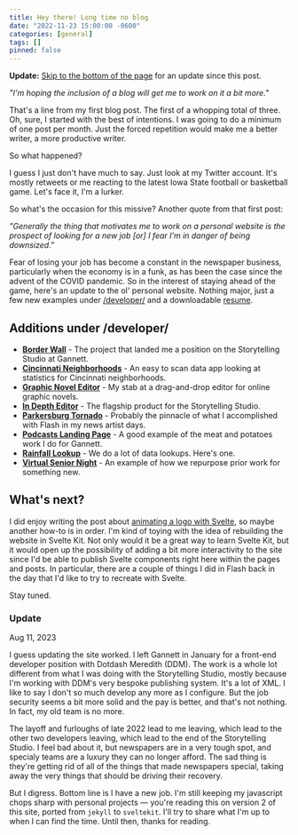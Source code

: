 ```yaml
---
title: Hey there! Long time no blog
date: "2022-11-23 15:00:00 -0600"
categories: [general]
tags: []
pinned: false
---
```


**Update:** [Skip to the bottom of the page](#update) for an update since this post. 

_"I'm hoping the inclusion of a blog will get me to work on it a bit more."_

That's a line from my first blog post. The first of a whopping total of three. Oh, sure, I started with the best of intentions. I was going to do a minimum of one post per month. Just the forced repetition would make me a better writer, a more productive writer.

So what happened?

I guess I just don't have much to say. Just look at my Twitter account. It's mostly retweets or me reacting to the latest Iowa State football or basketball game. Let's face it, I'm a lurker.

So what's the occasion for this missive? Another quote from that first post:

_"Generally the thing that motivates me to work on a personal website is the prospect of looking for a new job [or] I fear I’m in danger of being downsized."_

Fear of losing your job has become a constant in the newspaper business, particularly when the economy is in a funk, as has been the case since the advent of the COVID pandemic. So in the interest of staying ahead of the game, here's an update to the ol' personal website. Nothing major, just a few new examples under [/developer/](/developer/) and a downloadable [resume](//craig_johnson.pdf).

## Additions under /developer/

- **[Border Wall](/developer/border-wall/)** - The project that landed me a position on the Storytelling Studio at Gannett.
- **[Cincinnati Neighborhoods](/developer/cincinnati-neighborhoods/)** - An easy to scan data app looking at statistics for Cincinnati neighborhoods.
- **[Graphic Novel Editor](/developer/graphic-novel-editor/)** - My stab at a drag-and-drop editor for online graphic novels.
- **[In Depth Editor](/developer/in-depth-editor/)** - The flagship product for the Storytelling Studio.
- **[Parkersburg Tornado](/developer/parkersburg-tornado/)** - Probably the pinnacle of what I accomplished with Flash in my news artist days.
- **[Podcasts Landing Page](/developer/podcasts-landing-page/)** - A good example of the meat and potatoes work I do for Gannett.
- **[Rainfall Lookup](/developer/rainfall-lookup/)** - We do a lot of data lookups. Here's one.
- **[Virtual Senior Night](/developer/virtual-senior-night/)** - An example of how we repurpose prior work for something new.

## What's next?

I did enjoy writing the post about [animating a logo with Svelte](/blog/animated-site-logo), so maybe another how-to is in order. I'm kind of toying with the idea of rebuilding the website in Svelte Kit. Not only would it be a great way to learn Svelte Kit, but it would open up the possibility of adding a bit more interactivity to the site since I'd be able to publish Svelte components right here within the pages and posts. In particular, there are a couple of things I did in Flash back in the day that I'd like to try to recreate with Svelte.

Stay tuned.



### <a name="update"></a>Update

<p class="post-meta">Aug 11, 2023</p>

I guess updating the site worked. I left Gannett in January for a front-end developer position with Dotdash Meredith (DDM). The work is a whole lot different from what I was doing with the Storytelling Studio, mostly because I'm working with DDM's very bespoke publishing system. It's a lot of XML. I like to say I don't so much develop any more as I configure. But the job security seems a bit more solid and the pay is better, and that's not nothing. In fact, my old team is no more.

The layoff and furloughs of late 2022 lead to me leaving, which lead to the other two developers leaving, which lead to the end of the Storytelling Studio. I feel bad about it, but newspapers are in a very tough spot, and specialy teams are a luxury they can no longer afford. The sad thing is they're getting rid of all of the things that made newspapers special, taking away the very things that should be driving their recovery.

But I digress. Bottom line is I have a new job. I'm still keeping my javascript chops sharp with personal projects — you're reading this on version 2 of this site, ported from `jekyll` to `sveltekit`. I'll try to share what I'm up to when I can find the time. Until then, thanks for reading.

